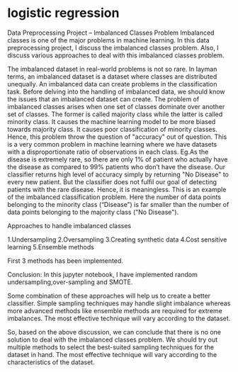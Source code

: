 # logistic regression
Data Preprocessing Project – Imbalanced Classes Problem
Imbalanced classes is one of the major problems in machine learning. In this data preprocessing project, I discuss the imbalanced classes problem. Also, I discuss various approaches to deal with this imbalanced classes problem.

The imbalanced dataset in real-world problems is not so rare. In layman terms, an imbalanced dataset is a dataset where classes are distributed unequally. An imbalanced data can create problems in the classification task. Before delving into the handling of imbalanced data, we should know the issues that an imbalanced dataset can create.
The problem of imbalanced classes arises when one set of classes dominate over another set of classes. The former is called majority class while the latter is called minority class. It causes the machine learning model to be more biased towards majority class. It causes poor classification of minority classes. Hence, this problem throw the question of "accuracy" out of question. This is a very common problem in machine learning where we have datasets with a disproportionate ratio of observations in each class.
Eg.As the disease is extremely rare, so there are only 1% of patient who actually have the disease as compared to 99% patients who don’t have the disease. Our classifier returns high level of accuracy simply by returning "No Disease" to every new patient. But the classifier does not fulfil our goal of detecting patients with the rare disease. Hence, it is meaningless. This is an example of the imbalanced classification problem. Here the number of data points belonging to the minority class (“Disease”) is far smaller than the number of data points belonging to the majority class ("No Disease").

 Approaches to handle imbalanced classes

1.Undersampling
2.Oversampling
3.Creating synthetic data
4.Cost sensitive learning
5.Ensemble methods

First 3 methods has been implemented.

Conclusion:
In this jupyter notebook, I have implemented  random undersampling,over-sampling and SMOTE.

Some combination of these approaches will help us to create a better classifier. Simple sampling techniques may handle slight imbalance whereas more advanced methods like ensemble methods are required for extreme imbalances. The most effective technique will vary according to the dataset.

So, based on the above discussion, we can conclude that there is no one solution to deal with the imbalanced classes problem. We should try out multiple methods to select the best-suited sampling techniques for the dataset in hand. The most effective technique will vary according to the characteristics of the dataset.
